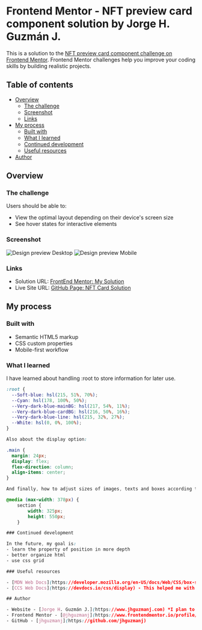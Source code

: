 # Frontend Mentor - NFT preview card component solution by Jorge H. Guzmán J.

This is a solution to the [NFT preview card component challenge on Frontend Mentor](https://www.frontendmentor.io/challenges/nft-preview-card-component-SbdUL_w0U). Frontend Mentor challenges help you improve your coding skills by building realistic projects. 

## Table of contents

- [Overview](#overview)
  - [The challenge](#the-challenge)
  - [Screenshot](#screenshot)
  - [Links](#links)
- [My process](#my-process)
  - [Built with](#built-with)
  - [What I learned](#what-i-learned)
  - [Continued development](#continued-development)
  - [Useful resources](#useful-resources)
- [Author](#author)

## Overview

### The challenge

Users should be able to:

- View the optimal layout depending on their device's screen size
- See hover states for interactive elements

### Screenshot

![Design preview Desktop](solution\Screenshot1.png)
![Design preview Mobile](./solution/screenshot2.png)

### Links

- Solution URL: [FrontEnd Mentor: My Solution](https://www.frontendmentor.io/solutions/nft-preview-card-component-solution-by-jorge-h-guzmn-j-Fwax2nP7s)
- Live Site URL: [GitHub Page: NFT Card Solution](https://jhguzmanj.github.io/Challenge2/)

## My process

### Built with

- Semantic HTML5 markup
- CSS custom properties
- Mobile-first workflow

### What I learned

I have learned about handling :root to store information for later use.

```css
:root {
  --Soft-blue: hsl(215, 51%, 70%);
  --Cyan: hsl(178, 100%, 50%);
  --Very-dark-blue-mainBG: hsl(217, 54%, 11%);
  --Very-dark-blue-cardBG: hsl(216, 50%, 16%);
  --Very-dark-blue-line: hsl(215, 32%, 27%);
  --White: hsl(0, 0%, 100%);
}

Also about the display option:

.main {
  margin: 24px;
  display: flex;
  flex-direction: column;
  align-items: center;
}

And finally, how to adjust sizes of images, texts and boxes according to the size of the screen:

@media (max-width: 378px) {
    section {
        width: 325px;
        height: 550px;
    }

### Continued development

In the future, my goal is:
- learn the property of position in more depth
- better organize html
- use css grid

### Useful resources

- [MDN Web Docs](https://developer.mozilla.org/en-US/docs/Web/CSS/box-shadow) - This helped me with the box shadow property.
- [CCS Web Docs](https://devdocs.io/css/display) - This helped me with the display property.

## Author

- Website - [Jorge H. Guzmán J.](https://www.jhguzmanj.com) *I plan to create it later.*
- Frontend Mentor - [@jhguzmanj](https://www.frontendmentor.io/profile/jhguzmanj)
- GitHub - [jhguzmanj](https://github.com/jhguzmanj)
